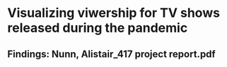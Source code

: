 # Visualizing viwership for TV shows released during the pandemic

## Findings: Nunn, Alistair_417 project report.pdf

